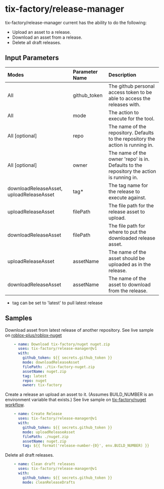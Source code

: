 # tix-factory/release-manager
tix-factory/release-manager current has the ability to do the following:
- Upload an asset to a release.
- Download an asset from a release.
- Delete all draft releases.

## Input Parameters
| Modes                                    | Parameter Name | Description |
| :--------------------------------------- | :------------- | :---------- |
| All                                      | github_token   | The github personal access token to be able to access the releases with. |
| All                                      | mode           | The action to execute for the tool. |
| All \[optional\]                         | repo           | The name of the repository. Defaults to the repository the action is running in. |
| All \[optional\]                         | owner          | The name of the owner 'repo' is in. Defaults to the repository the action is running in. |
| downloadReleaseAsset, uploadReleaseAsset | tag*           | The tag name for the release to execute against. |
| uploadReleaseAsset                       | filePath       | The file path for the release asset to upload. |
| downloadReleaseAsset                     | filePath       | The file path for where to put the downloaded release asset. |
| uploadReleaseAsset                       | assetName      | The name of the asset should be uploaded as in the release. |
| downloadReleaseAsset                     | assetName      | The name of the asset to download from the release. |
* tag can be set to 'latest' to pull latest release

## Samples
Download asset from latest release of another repository.
See live sample on [roblox-plus/roblox-nuget](https://github.com/Roblox-Plus/roblox-nuget/blob/0655136ad4996912d2b386d79aba8971d5919875/.github/workflows/dotnetcore.yml#L15-L24)
```yml
    - name: Download tix-factory/nuget nuget.zip
      uses: tix-factory/release-manager@v1
      with:
        github_token: ${{ secrets.github_token }}
        mode: downloadReleaseAsset
        filePath: ./tix-factory-nuget.zip
        assetName: nuget.zip
        tag: latest
        repo: nuget
        owner: tix-factory
```

Create a release an upload an asset to it. (Assumes BUILD_NUMBER is an environment variable that exists.)
See live sample on [tix-factory/nuget workflow](https://github.com/tix-factory/nuget/blob/baaee975c0ddb1fb048feaf95c82fab8e1655c90/.github/workflows/dotnetcore.yml#L36-L43).
```yml
    - name: Create Release
      uses: tix-factory/release-manager@v1
      with:
        github_token: ${{ secrets.github_token }}
        mode: uploadReleaseAsset
        filePath: ./nuget.zip
        assetName: nuget.zip
        tag: ${{ format('release-number-{0}', env.BUILD_NUMBER) }}
```

Delete all draft releases.
```yml
    - name: Clean draft releases
      uses: tix-factory/release-manager@v1
      with:
        github_token: ${{ secrets.github_token }}
        mode: cleanReleaseDrafts
```